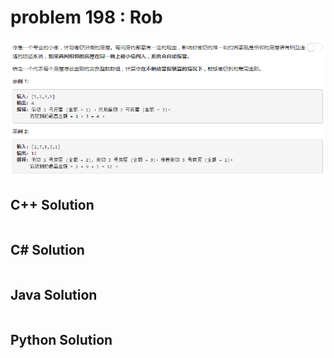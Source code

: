 
# problem 198 : Rob

<img src="https://github.com/Peefy/PeefyLeetCode/blob/master/doc/198.Rob/problem.png"/>


## C++ Solution

```c++


```

## C# Solution

```csharp

```

## Java Solution

```java


```

## Python Solution

```python



```




